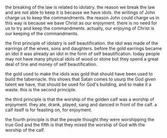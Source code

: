 the breaking of the law is related to idolatry. the reason we break the law and are
not able to keep it is because we have idols. the writings of John charge us to keep
the commandments. the reason John could charge us in this way is because we bave Christ
as our enjoyment. there is no need for us to try and keep the commandments. actually,
our enjoying of Christ is our keeping of the commandments.

the first principle of idolatry is self beautification. the idol
was made of the earrings of the wives, sons and daughters. before the gold earrings became an idol it was already an idol in the form of self beautification. today people may not have many physical idols of wood or stone but they spend a great deal of tine and money of self beautification.

the gold used to make the idols was gold that should have been used to build the tabernacle. this shows that Satan comes to usurp the God given talent we have, that should be used for God's building, and to make it a waste. this is the second principle.

the third principle is that the worship of the golden calf was a worship of enjoyment. they ate, drank, played, sang and danced in front of the calf. a calf itself is for feasting on, for enjoyment.

the fourth principle is that the people thought they were worshipping the true God and the fifth is that they mixed the worship of God with the worship of the calf.

